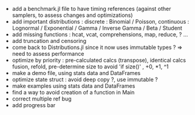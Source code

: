 
- add a benchmark.jl file to have timing references (against other samplers, to assess changes and optimizations)
- add important distributions : discrete : Binomial / Poisson, continuous : Lognormal / Exponential / Gamma / Inverse Gamma / Beta / Student
- add missing functions : hcat, vcat, comprehensions, map, reduce,  ? ...
- add truncation and censoring
- come back to Distributions.jl since it now uses immutable types ? => need to assess performance
- optimize by priority : pre-calculated calcs (transpose), identical calcs fusion, refold, pre-determine size to avoid 'if size()' , +0, *1, ^1
- make a demo file, using stats data and DataFrames
- optimize state struct : avoid deep copy ?, use immutable ?
- make examples using stats data and DataFrames
- find a way to avoid creation of a function in Main  
- correct multiple ref bug
- add progress bar